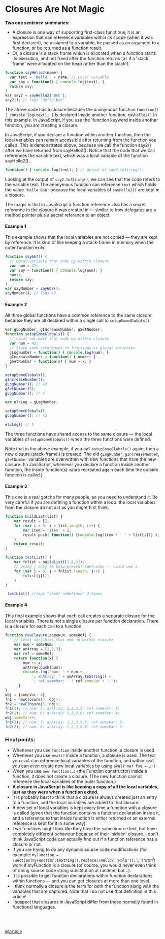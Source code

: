 # Closures Are Not Magic

**Two one sentence summaries:**

* A closure is one way of supporting first-class functions; it is an expression that can reference variables within its scope (when it was first declared), be assigned to a variable, be passed as an argument to a function, or be returned as a function result.
* Or, a closure is a stack frame which is allocated when a function starts its execution, and not freed after the function returns (as if a 'stack frame' were allocated on the heap rather than the stack!).


```js
function sayHello2(name) {
  var text = 'Hello ' + name; // Local variable
  var say = function() { console.log(text); }
  return say;
}
var say2 = sayHello2('Bob');
say2(); // logs "Hello Bob"
```

The above code has a closure because the anonymous function `function() { console.log(text); }` is declared inside another function, `sayHello2()` in this example. In JavaScript, if you use the `function keyword inside another function, you are creating a closure.

In JavaScript, if you declare a function within another function, then the local variables can remain accessible after returning from the function you called. This is demonstrated above, because we call the function say2() after we have returned from sayHello2(). Notice that the code that we call references the variable text, which was a local variable of the function sayHello2().

```js
function() { console.log(text); } // Output of say2.toString();
```

Looking at the output of `say2.toString()`, we can see that the code refers to the variable text. The anonymous function can reference `text` which holds the value `'Hello Bob'` because the local variables of `sayHello2()` are kept in a closure.

The magic is that in JavaScript a function reference also has a secret reference to the closure it was created in — similar to how delegates are a method pointer plus a secret reference to an object.

#### Example 1

This example shows that the local variables are not copied — they are kept by reference. It is kind of like keeping a stack-frame in memory when the outer function exits!

```js
function say667() {
  // Local variable that ends up within closure
  var num = 42;
  var say = function() { console.log(num); }
  num++;
  return say;
}
var sayNumber = say667();
sayNumber(); // logs 43
```

#### Example 2

All three global functions have a common reference to the same closure because they are all declared within a single call to `setupSomeGlobals()`.

```js
var gLogNumber, gIncreaseNumber, gSetNumber;
function setupSomeGlobals() {
  // Local variable that ends up within closure
  var num = 42;
  // Store some references to functions as global variables
  gLogNumber = function() { console.log(num); }
  gIncreaseNumber = function() { num++; }
  gSetNumber = function(x) { num = x; }
}

setupSomeGlobals();
gIncreaseNumber();
gLogNumber(); // 43
gSetNumber(5);
gLogNumber(); // 5

var oldLog = gLogNumber;

setupSomeGlobals();
gLogNumber(); // 42

oldLog() // 5
```

The three functions have shared access to the same closure — the local variables of `setupSomeGlobals()` when the three functions were defined.

Note that in the above example, if you call `setupSomeGlobals()` again, then a new closure (stack-frame!) is created. The old `gLogNumber`, `gIncreaseNumber`, `gSetNumber` variables are overwritten with new functions that have the new closure. (In JavaScript, whenever you declare a function inside another function, the inside function(s) is/are recreated again each time the outside function is called.)

#### Example 3
This one is a real gotcha for many people, so you need to understand it. Be very careful if you are defining a function within a loop: the local variables from the closure do not act as you might first think.

```js
function buildList(list) {
    var result = [];
    for (var i = 0; i < list.length; i++) {
        var item = 'item' + i;
        result.push( function() {console.log(item + ' ' + list[i])} );
    }
    return result;
}

function testList() {
    var fnlist = buildList([1,2,3]);
    // Using j only to help prevent confusion -- could use i.
    for (var j = 0; j < fnlist.length; j++) {
        fnlist[j]();
    }
}

 testList() //logs "item2 undefined" 3 times

```


#### Example 4 

This final example shows that each call creates a separate closure for the local variables. There is not a single closure per function declaration. There is a closure for each call to a function.

```js
function newClosure(someNum, someRef) {
    // Local variables that end up within closure
    var num = someNum;
    var anArray = [1,2,3];
    var ref = someRef;
    return function(x) {
        num += x;
        anArray.push(num);
        console.log('num: ' + num +
            '; anArray: ' + anArray.toString() +
            '; ref.someVar: ' + ref.someVar + ';');
      }
}
obj = {someVar: 4};
fn1 = newClosure(4, obj);
fn2 = newClosure(5, obj);
fn1(1); // num: 5; anArray: 1,2,3,5; ref.someVar: 4;
fn2(1); // num: 6; anArray: 1,2,3,6; ref.someVar: 4;
obj.someVar++;
fn1(2); // num: 7; anArray: 1,2,3,5,7; ref.someVar: 5;
fn2(2); // num: 8; anArray: 1,2,3,6,8; ref.someVar: 5;
```



### Final points:

* Whenever you use `function` inside another function, a closure is used.
* Whenever you use `eval()` inside a function, a closure is used. The text you `eval` can reference local variables of the function, and within `eval` you can even create new local variables by using `eval('var foo = …')`
* When you use `new Function(…)` (the Function constructor) inside a function, it does not create a closure. (The new function cannot reference the local variables of the outer function.)
* **A closure in JavaScript is like keeping a copy of all the local variables, just as they were when a function exited.**
* It is probably best to think that a closure is always created just an entry to a function, and the local variables are added to that closure.
* A new set of local variables is kept every time a function with a closure is called (given that the function contains a function declaration inside it, and a reference to that inside function is either returned or an external reference is kept for it in some way).
* Two functions might look like they have the same source text, but have completely different behaviour because of their 'hidden' closure. I don't think JavaScript code can actually find out if a function reference has a closure or not.
* If you are trying to do any dynamic source code modifications (for example: `myFunction = Function(myFunction.toString().replace(/Hello/,'Hola'));)`, it won't work if myFunction is a closure (of course, you would never even think of doing source code string substitution at runtime, but...).
* It is possible to get function declarations within function declarations within functions — and you can get closures at more than one level.
* I think normally a closure is the term for both the function along with the variables that are captured. Note that I do not use that definition in this article!
* I suspect that closures in JavaScript differ from those normally found in functional languages.



<br>
<br>

[@article](https://stackoverflow.com/questions/111102/how-do-javascript-closures-work)









